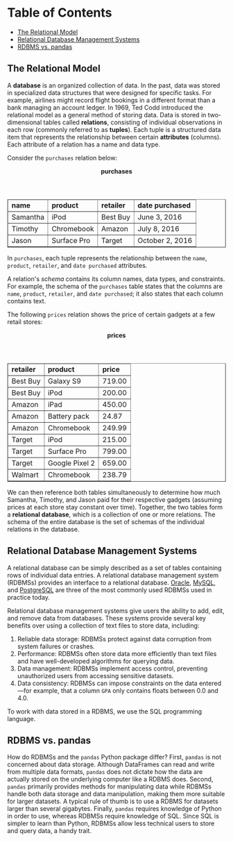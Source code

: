
<h1>Table of Contents<span class="tocSkip"></span></h1>
<div class="toc"><ul class="toc-item"><li><span><a href="#The-Relational-Model" data-toc-modified-id="The-Relational-Model-1">The Relational Model</a></span></li><li><span><a href="#Relational-Database-Management-Systems" data-toc-modified-id="Relational-Database-Management-Systems-2">Relational Database Management Systems</a></span></li><li><span><a href="#RDBMS-vs.-pandas" data-toc-modified-id="RDBMS-vs.-pandas-3">RDBMS vs. pandas</a></span></li></ul></div>

## The Relational Model 

A **database** is an organized collection of data. In the past, data was stored in specialized data structures that were designed for specific tasks. For example, airlines might record flight bookings in a different format than a bank managing an account ledger. In 1969, Ted Codd introduced the relational model as a general method of storing data. Data is stored in two-dimensional tables called **relations**, consisting of individual observations in each row (commonly referred to as **tuples**). Each tuple is a structured data item that represents the relationship between certain **attributes** (columns). Each attribute of a relation has a name and data type.

Consider the `purchases` relation below:

<header style="text-align:center"><strong>purchases</strong></header>
<table border="1" class="DataFrame">
    <thead>
        <tr>
            <td><b>name</b></td>
            <td><b>product</b></td>
            <td><b>retailer</b></td>
            <td><b>date purchased</b></td>
        </tr>
    </thead>
    <tr>
        <td>Samantha</td>
        <td>iPod</td>
        <td>Best Buy</td>
        <td>June 3, 2016</td>
    </tr>
    <tr>
        <td>Timothy</td>
        <td>Chromebook</td>
        <td>Amazon</td>
        <td>July 8, 2016</td>
    </tr>
    <tr>
        <td>Jason</td>
        <td>Surface Pro</td>
        <td>Target</td>
        <td>October 2, 2016</td>
    </tr>
</table>

In `purchases`, each tuple represents the relationship between the `name`, `product`, `retailer`, and `date purchased` attributes. 

A relation's *schema* contains its column names, data types, and constraints. For example, the schema of the `purchases` table states that the columns are `name`, `product`, `retailer`, and `date purchased`; it also states that each column contains text.

The following `prices` relation shows the price of certain gadgets at a few retail stores:

<header style="text-align:center"><strong>prices</strong></header>
<table border="1" class="DataFrame">
    <thead>
        <tr>
            <td><b>retailer</b></td>
            <td><b>product</b></td>
            <td><b>price</b></td>
        </tr>
    </thead>
    <tr>
        <td>Best Buy</td>
        <td>Galaxy S9</td>
        <td>719.00</td>
    </tr>
    <tr>
        <td>Best Buy</td>
        <td>iPod</td>
        <td>200.00</td>
    </tr>
    <tr>
        <td>Amazon</td>
        <td>iPad</td>
        <td>450.00</td>
    </tr>
    <tr>
        <td>Amazon</td>
        <td>Battery pack</td>
        <td>24.87</td>
    </tr>
    <tr>
        <td>Amazon</td>
        <td>Chromebook</td>
        <td>249.99</td>
    </tr>
    <tr>
        <td>Target</td>
        <td>iPod</td>
        <td>215.00</td>
    </tr>
    <tr>
        <td>Target</td>
        <td>Surface Pro</td>
        <td>799.00</td>
    </tr>
    <tr>
        <td>Target</td>
        <td>Google Pixel 2</td>
        <td>659.00</td>
    </tr>
    <tr>
        <td>Walmart</td>
        <td>Chromebook</td>
        <td>238.79</td>
    </tr>
</table>

We can then reference both tables simultaneously to determine how much Samantha, Timothy, and Jason paid for their respective gadgets (assuming prices at each store stay constant over time). Together, the two tables form a **relational database**, which is a collection of one or more relations.
The schema of the entire database is the set of schemas of the individual relations in the database.

## Relational Database Management Systems

A relational database can be simply described as a set of tables containing rows of individual data entries. A relational database management system (RDBMSs) provides an interface to a relational database. [Oracle](https://www.wikiwand.com/en/Oracle_Database), [MySQL](https://www.wikiwand.com/en/MySQL), and [PostgreSQL](https://www.wikiwand.com/en/PostgreSQL) are three of the most commonly used RDBMSs used in practice today.

Relational database management systems give users the ability to add, edit, and remove data from databases. These systems provide several key benefits over using a collection of text files to store data, including:

1. Reliable data storage: RDBMSs protect against data corruption from system failures or crashes.
1. Performance: RDBMSs often store data more efficiently than text files and have well-developed algorithms for querying data.
1. Data management: RDBMSs implement access control, preventing unauthorized users from accessing sensitive datasets.
1. Data consistency: RDBMSs can impose constraints on the data entered—for example, that a column `GPA` only contains floats between 0.0 and 4.0.

To work with data stored in a RDBMS, we use the SQL programming language.

## RDBMS vs. pandas

How do RDBMSs and the `pandas` Python package differ? First, `pandas` is not concerned about data storage. Although DataFrames can read and write from multiple data formats, `pandas` does not dictate how the data are actually stored on the underlying computer like a RDBMS does. Second, `pandas` primarily provides methods for manipulating data while RDBMSs handle both data storage and data manipulation, making them more suitable for larger datasets. A typical rule of thumb is to use a RDBMS for datasets larger than several gigabytes. Finally, `pandas` requires knowledge of Python in order to use, whereas RDBMSs require knowledge of SQL. Since SQL is simpler to learn than Python, RDBMSs allow less technical users to store and query data, a handy trait.
